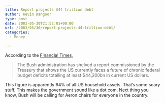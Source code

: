 ```yaml
---
title: Report projects $44 trillion debt
author: Kevin Dangoor
type: post
date: 2003-05-30T21:52:01+00:00
url: /2003/05/30/report-projects-44-trillion-debt/
categories:
  - Money

---
```

According to the [Financial Times][1],

> The Bush administration has shelved a report commissioned by the Treasury that shows the US currently faces a future of chronic federal budget deficits totalling at least $44,200bn in current US dollars.

This figure is apparently 94% of all US household assets. That&#8217;s some scary stuff. This makes the government sound like a dot com. Next thing you know, Bush will be calling for Aeron chairs for everyone in the country.

 [1]: http://news.ft.com/servlet/ContentServer?pagename=FT.com/StoryFT/FullStory&c=StoryFT&cid=1051390392975&p=1012571727088 "FT.com Home US"